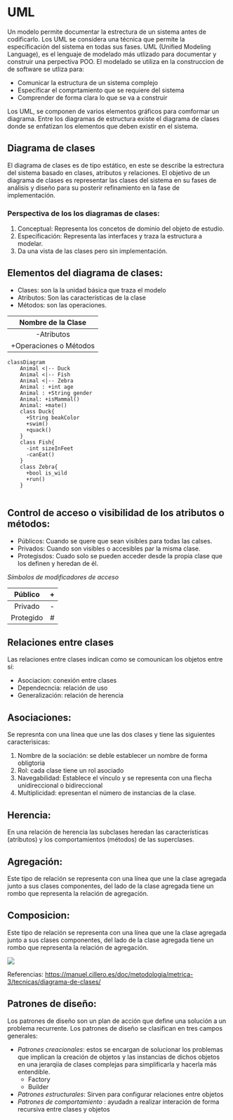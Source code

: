 # UML
Un modelo permite documentar la estrectura de un sistema antes de codificarlo. Los UML se considera una técnica que permite la específicación del sistema en todas sus fases. UML (Unified Modeling Language), es el lenguaje de modelado más utlizado para documentar y construir una perpectiva POO.
El modelado se utiliza en la construccion de de software se utliza para:
- Comunicar la estructura de un sistema complejo
- Especificar el comprtamiento que se requiere del sistema
- Comprender de forma clara lo que se va a construir 

Los UML, se componen de varios elementos gráficos para comformar un diagrama. Entre los diagramas de estructura existe el diagrama de clases donde se enfatizan los elementos que deben existir en el sistema.

## Diagrama de clases
El diagrama de clases es de tipo estático, en este se describe la estrectura del sistema basado en clases, atributos y relaciones. El objetivo de un diagrama de clases es representar las clases del sistema en su fases de análisis y diseño para su posterir refinamiento en la fase de implementación.

### Perspectiva de los los diagramas de clases:
 1. Conceptual: Representa los concetos de dominio del objeto de estudio.
 2. Especificación: Representa las interfaces y traza la estructura a modelar.
 3. Da una vista de las clases pero sin implementación.
 
 ## Elementos del diagrama de clases:
  - Clases: son la la unidad básica que traza el modelo   
  - Atributos: Son las características de la clase
  - Métodos: son las operaciones.


|    Nombre de la Clase   	|
|:----------------------:	|
|       -Atributos       	|
| +Operaciones o Métodos 	| 
```mermaid
classDiagram
    Animal <|-- Duck
    Animal <|-- Fish
    Animal <|-- Zebra
    Animal : +int age
    Animal : +String gender
    Animal: +isMammal()
    Animal: +mate()
    class Duck{
      +String beakColor
      +swim()
      +quack()
    }
    class Fish{
      -int sizeInFeet
      -canEat()
    }
    class Zebra{
      +bool is_wild
      +run()
    }
    
  ```
  
  ## Control de acceso o visibilidad de los atributos o métodos:
  - Públicos: Cuando se quere que sean visibles para todas las calses.
  - Privados: Cuando son visibles o accesibles par la misma clase.
  - Protegisdos: Cuado solo se pueden acceder desde la propia clase que los definen y heredan de él.

*Símbolos de modificadores de acceso*

|  Público  	| + 	|
|:---------:	|:-:	|
|  Privado  	| - 	|
| Protegido 	| # 	|
  
## Relaciones entre clases
Las relaciones entre clases indican como se comounican los objetos entre sí:
- Asociacion: conexión entre clases 
- Dependecncia: relación de uso
- Generalización: relación de herencia

## Asociaciones:
Se represnta con una línea que une las dos clases y tiene las siguientes caracterìsicas:
1. Nombre de la sociación: se deble establecer un nombre de forma obligtoria
2. Rol: cada clase tiene un rol asociado 
3. Navegabilidad: Establece el vínculo y se representa con una flecha unidireccional o bidireccional 
4. Multiplicidad: epresentan el número de instancias de la clase.

## Herencia:
En una relación de herencia las subclases heredan las características (atributos) y los comportamientos (métodos) de las superclases.
## Agregación:
Este tipo de relación se representa con una línea que une la clase agregada junto a sus clases componentes, del lado de la clase agregada tiene un rombo que representa la relación de agregación.

## Composicion:
Este tipo de relación se representa con una línea que une la clase agregada junto a sus clases componentes, del lado de la clase agregada tiene un rombo que representa la relación de agregación.

![](https://manuel.cillero.es/wp-content/uploads/2013/11/tipos-asociacion.png)

Referencias:
https://manuel.cillero.es/doc/metodologia/metrica-3/tecnicas/diagrama-de-clases/

## Patrones de diseño:

Los patrones de diseño son un plan de acción que define una solución a un problema recurrente. Los patrones de diseño se clasifican en tres campos generales:
- *Patrones creacionales*: estos se encargan de solucionar los problemas que implican la creación de objetos y las instancias de dichos objetos en una jerarqiía de clases complejas para simplificarla y hacerla más entendible.
  - Factory 
  - Builder 
- *Patrones estructurales*: Sirven para configurar relaciones entre objetos
- *Patrones de comportamiento* : ayudadn a realizar interación de forma recursiva entre clases y objetos



     
